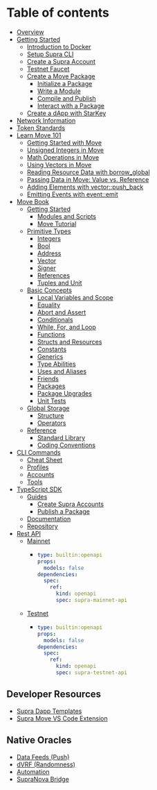 # Table of contents

* [Overview](README.md)
* [Getting Started](getting-started/README.md)
  * [Introduction to Docker](getting-started/docker.md)
  * [Setup Supra CLI](getting-started/supra-cli-with-docker.md)
  * [Create a Supra Account](getting-started/create-a-supra-account.md)
  * [Testnet Faucet](getting-started/testnet-faucet.md)
  * [Create a Move Package](getting-started/create-a-move-package/README.md)
    * [Initialize a Package](getting-started/create-a-move-package/initialize-a-package.md)
    * [Write a Module](getting-started/create-a-move-package/write-a-module.md)
    * [Compile and Publish](getting-started/create-a-move-package/compile-and-publish.md)
    * [Interact with a Package](getting-started/create-a-move-package/interact-with-a-package.md)
  * [Create a dApp with StarKey](getting-started/your-first-dapp-with-starkey.md)
* [Network Information](network-information.md)
* [Token Standards](token-standards.md)
* [Learn Move 101](learn-move/README.md)
  * [Getting Started with Move](learn-move/move-101.md)
  * [Unsigned Integers in Move](learn-move/unsigned-integers-in-move.md)
  * [Math Operations in Move](learn-move/math-operations-in-move.md)
  * [Using Vectors in Move](learn-move/using-vectors-in-move.md)
  * [Reading Resource Data with borrow\_global](learn-move/reading-resource-data-with-borrow_global.md)
  * [Passing Data in Move: Value vs. Reference](learn-move/passing-data-in-move-value-vs.-reference.md)
  * [Adding Elements with vector::push\_back](learn-move/adding-elements-with-vector-push_back.md)
  * [Emitting Events with event::emit](learn-move/emitting-events-with-event-emit.md)
* [Move Book](move-book/README.md)
  * [Getting Started](move-book/getting-started/README.md)
    * [Modules and Scripts](move-book/getting-started/modules-and-scripts.md)
    * [Move Tutorial](move-book/getting-started/move-tutorial.md)
  * [Primitive Types](move-book/primitive-types/README.md)
    * [Integers](move-book/primitive-types/integers.md)
    * [Bool](move-book/primitive-types/bool.md)
    * [Address](move-book/primitive-types/address.md)
    * [Vector](move-book/primitive-types/vector.md)
    * [Signer](move-book/primitive-types/signer.md)
    * [References](move-book/primitive-types/references.md)
    * [Tuples and Unit](move-book/primitive-types/tuples-and-unit.md)
  * [Basic Concepts](move-book/basic-concepts/README.md)
    * [Local Variables and Scope](move-book/basic-concepts/local-variables-and-scope.md)
    * [Equality](move-book/basic-concepts/equality.md)
    * [Abort and Assert](move-book/basic-concepts/abort-and-assert.md)
    * [Conditionals](move-book/basic-concepts/conditionals.md)
    * [While, For, and Loop](move-book/basic-concepts/while-for-and-loop.md)
    * [Functions](move-book/basic-concepts/functions.md)
    * [Structs and Resources](move-book/basic-concepts/structs-and-resources.md)
    * [Constants](move-book/basic-concepts/constants.md)
    * [Generics](move-book/basic-concepts/generics.md)
    * [Type Abilities](move-book/basic-concepts/type-abilities.md)
    * [Uses and Aliases](move-book/basic-concepts/uses-and-aliases.md)
    * [Friends](move-book/basic-concepts/friends.md)
    * [Packages](move-book/basic-concepts/packages.md)
    * [Package Upgrades](move-book/basic-concepts/package-upgrades.md)
    * [Unit Tests](move-book/basic-concepts/unit-tests.md)
  * [Global Storage](move-book/global-storage/README.md)
    * [Structure](move-book/global-storage/structure.md)
    * [Operators](move-book/global-storage/operators.md)
  * [Reference](move-book/reference/README.md)
    * [Standard Library](move-book/reference/standard-library.md)
    * [Coding Conventions](move-book/reference/coding-conventions.md)
* [CLI Commands](cli-commands/README.md)
  * [Cheat Sheet](cli-commands/cheat-sheet.md)
  * [Profiles](cli-commands/profiles.md)
  * [Accounts](cli-commands/accounts.md)
  * [Tools](cli-commands/tools.md)
* [TypeScript SDK](typescript-sdk/README.md)
  * [Guides](typescript-sdk/guides/README.md)
    * [Create Supra Accounts](typescript-sdk/guides/create-supra-accounts.md)
    * [Publish a Package](typescript-sdk/guides/publish-a-package.md)
  * [Documentation](https://sdk-docs.supra.com/index.html)
  * [Repository](https://github.com/Entropy-Foundation/supra-l1-sdk/tree/master)
* [Rest API](rest-api/README.md)
  * [Mainnet](rest-api/mainnet/README.md)
    * ```yaml
      type: builtin:openapi
      props:
        models: false
      dependencies:
        spec:
          ref:
            kind: openapi
            spec: supra-mainnet-api
      ```
  * [Testnet](rest-api/testnet/README.md)
    * ```yaml
      type: builtin:openapi
      props:
        models: false
      dependencies:
        spec:
          ref:
            kind: openapi
            spec: supra-testnet-api
      ```

## Developer Resources <a href="#dev" id="dev"></a>

* [Supra Dapp Templates](dev/supra-dapp-templates.md)
* [Supra Move VS Code Extension](dev/supra-move-vs-code-extension.md)

## Native Oracles

* [Data Feeds (Push)](https://docs.supra.com/oracles/data-feeds/push-oracle#tab-supra-l1-move)
* [dVRF (Randomness)](https://docs.supra.com/oracles/dvrf/v2-guide#tab-supra-move)
* [Automation](https://docs.supra.com/automation)
* [SupraNova Bridge](https://docs.supra.com/supranova)
